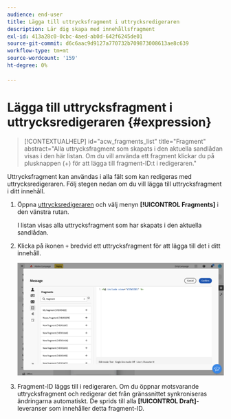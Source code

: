 ```yaml
---
audience: end-user
title: Lägga till uttrycksfragment i uttrycksredigeraren
description: Lär dig skapa med innehållsfragment
exl-id: 413a28c0-0cbc-4aed-ab0d-642f6245de01
source-git-commit: d6c6aac9d9127a770732b709873008613ae8c639
workflow-type: tm+mt
source-wordcount: '159'
ht-degree: 0%

---
```


# Lägga till uttrycksfragment i uttrycksredigeraren {#expression}

>[!CONTEXTUALHELP]
>id="acw_fragments_list"
>title="Fragment"
>abstract="Alla uttrycksfragment som skapats i den aktuella sandlådan visas i den här listan. Om du vill använda ett fragment klickar du på plusknappen (+) för att lägga till fragment-ID:t i redigeraren."

<!-- pas vu dans l'UI-->

Uttrycksfragment kan användas i alla fält som kan redigeras med uttrycksredigeraren. Följ stegen nedan om du vill lägga till uttrycksfragment i ditt innehåll.

1. Öppna [uttrycksredigeraren](../personalization/gs-personalization.md) och välj menyn **[!UICONTROL Fragments]** i den vänstra rutan.

   I listan visas alla uttrycksfragment som har skapats i den aktuella sandlådan.

1. Klicka på ikonen `+` bredvid ett uttrycksfragment för att lägga till det i ditt innehåll.

   ![Skärmbild som visar tillägget av ett uttrycksfragment med hjälp av ikonen + &#x200B;](assets/fragment-add-expression.png)

1. Fragment-ID läggs till i redigeraren. Om du öppnar motsvarande uttrycksfragment och redigerar det från gränssnittet synkroniseras ändringarna automatiskt. De sprids till alla **[!UICONTROL Draft]**-leveranser som innehåller detta fragment-ID.